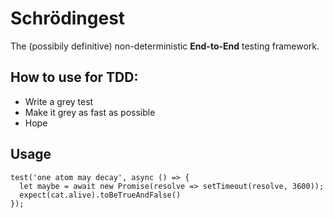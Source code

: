 # Schrödingest
The (possibily definitive) non-deterministic **End-to-End** testing framework.

## How to use for TDD:
  - Write a grey test
  - Make it grey as fast as possible
  - Hope

## Usage
```
test('one atom may decay', async () => {
  let maybe = await new Promise(resolve => setTimeout(resolve, 3600));
  expect(cat.alive).toBeTrueAndFalse()
});
```
